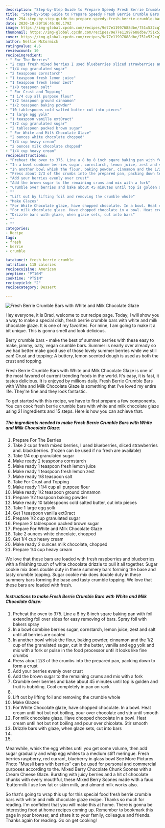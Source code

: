 ```yaml
---
description: "Step-by-Step Guide to Prepare Speedy Fresh Berrie Crumble Bars with White and Milk Chocolate Glaze"
title: "Step-by-Step Guide to Prepare Speedy Fresh Berrie Crumble Bars with White and Milk Chocolate Glaze"
slug: 294-step-by-step-guide-to-prepare-speedy-fresh-berrie-crumble-bars-with-white-and-milk-chocolate-glaze
date: 2020-10-20T16:46:06.179Z
image: https://img-global.cpcdn.com/recipes/9e77e11997688dbe/751x532cq70/fresh-berrie-crumble-bars-with-white-and-milk-chocolate-glaze-recipe-main-photo.jpg
thumbnail: https://img-global.cpcdn.com/recipes/9e77e11997688dbe/751x532cq70/fresh-berrie-crumble-bars-with-white-and-milk-chocolate-glaze-recipe-main-photo.jpg
cover: https://img-global.cpcdn.com/recipes/9e77e11997688dbe/751x532cq70/fresh-berrie-crumble-bars-with-white-and-milk-chocolate-glaze-recipe-main-photo.jpg
author: Nellie McCormick
ratingvalue: 4.6
reviewcount: 10
recipeingredient:
- " For The Berries"
- "2 cups fresh mixed berries I used blueberries sliced strawberries and blackberries frozen can be used if no fresh are available"
- "1/4 cup granulated sugar"
- "2 teaspoons cornstarch"
- "1 teaspoon fresh lemon juice"
- "1 teaspoon fresh lemon zest"
- "1/8 teaspoon salt"
- " For Crust and Topping"
- "1 1/4 cup all purpose flour"
- "1/2 teaspoon ground cinnamon"
- "1/2 teaspoon baking powder"
- "10 tablespoons cold salted butter cut into pieces"
- "1 large egg yolk"
- "1 teaspoon vanilla ext0ract"
- "1/2 cup granulated sugar"
- "2 tablespoon packed brown sugar"
- " For White and Milk Chocolate Glaze"
- "2 ounces white chocolate chopped"
- "1/4 cup heavy cream"
- "2 ounces milk chocolate chopped"
- "1/4 cup heavy cream"
recipeinstructions:
- "Preheat the oven to 375. Line a 8 by 8 inch sqare baking pan with foil extending foil over sides for easy removing of bars. Spray foil with bakers spray"
- "In a bowl combine berries sugar, cornstarch, lemon juice, zest and salt until all berries are coated"
- "In another bowl whisk the flour, baking powder, cinnamon and the 1/2 cup of the granulated sugar, cut in the butter, vanilla and egg yolk and mix with a fork or pulse in the food processor until it looks like fine crumbs"
- "Press about 2/3 of the crumbs into the prepared pan, packing down to form a crust"
- "Add your berries evenly over crust"
- "Add the brown sugar to the remaining crums and mix with a fork"
- "Crumble over berries and bake about 45 minutes until top is golden and fruit is bubbling. Cool completely in pan on rack"
- ""
- "Lift out by lifting foil and removing the crumble whole"
- "Make Glazes"
- "For White Chocolate glaze, have chopped chocolate. In a bowl. Heat cream until hot but not boiling, pour over chocolate and stir until smooth"
- "For milk chocolate glaze. Have chopped chocolate in a bowl. Heat cream until hot but not boiling and pour over chicolate. Stir smooth"
- "Drizzle bars with glaze, when glaze sets, cut into bars"
- ""
- ""
categories:
- Recipe
tags:
- fresh
- berrie
- crumble

katakunci: fresh berrie crumble 
nutrition: 118 calories
recipecuisine: American
preptime: "PT16M"
cooktime: "PT51M"
recipeyield: "2"
recipecategory: Dessert

---
```



![Fresh Berrie Crumble Bars with White and Milk Chocolate Glaze](https://img-global.cpcdn.com/recipes/9e77e11997688dbe/751x532cq70/fresh-berrie-crumble-bars-with-white-and-milk-chocolate-glaze-recipe-main-photo.jpg)

Hey everyone, it is Brad, welcome to our recipe page. Today, I will show you a way to make a special dish, fresh berrie crumble bars with white and milk chocolate glaze. It is one of my favorites. For mine, I am going to make it a bit unique. This is gonna smell and look delicious.

Berry crumble bars - make the best of summer berries with these easy to make, jammy, oaty, vegan crumble bars. Summer is nearly over already so we had better make good use of those lovely summer berries while we still can! Crust and topping: A buttery, lemon scented dough is used as both the crust and topping.

Fresh Berrie Crumble Bars with White and Milk Chocolate Glaze is one of the most favored of current trending foods in the world. It's easy, it is fast, it tastes delicious. It is enjoyed by millions daily. Fresh Berrie Crumble Bars with White and Milk Chocolate Glaze is something that I've loved my entire life. They're fine and they look fantastic.


To get started with this recipe, we have to first prepare a few components. You can cook fresh berrie crumble bars with white and milk chocolate glaze using 21 ingredients and 15 steps. Here is how you can achieve that.

<!--inarticleads1-->

##### The ingredients needed to make Fresh Berrie Crumble Bars with White and Milk Chocolate Glaze:

1. Prepare  For The Berries
1. Take 2 cups fresh mixed berries, I used blueberries, sliced strawberries and. blackberries. (frozen can be used if no fresh are available)
1. Take 1/4 cup granulated sugar
1. Make ready 2 teaspoons cornstarch
1. Make ready 1 teaspoon fresh lemon juice
1. Make ready 1 teaspoon fresh lemon zest
1. Make ready 1/8 teaspoon salt
1. Take  For Crust and Topping
1. Make ready 1 1/4 cup all purpose flour
1. Make ready 1/2 teaspoon ground cinnamon
1. Prepare 1/2 teaspoon baking powder
1. Make ready 10 tablespoons cold salted butter, cut into pieces
1. Take 1 large egg yolk
1. Get 1 teaspoon vanilla ext0ract
1. Prepare 1/2 cup granulated sugar
1. Prepare 2 tablespoon packed brown sugar
1. Prepare  For White and Milk Chocolate Glaze
1. Take 2 ounces white chocolate, chopped
1. Get 1/4 cup heavy cream
1. Make ready 2 ounces milk chocolate, chopped
1. Prepare 1/4 cup heavy cream


We love that these bars are loaded with fresh raspberries and blueberries with a finishing touch of white chocolate drizzle to pull it all together. Sugar cookie mix does double duty in these summery bars forming the base and tasty crumble topping. Sugar cookie mix does double duty in these summery bars forming the base and tasty crumble topping. We love that these bars are loaded with fresh. 

<!--inarticleads2-->

##### Instructions to make Fresh Berrie Crumble Bars with White and Milk Chocolate Glaze:

1. Preheat the oven to 375. Line a 8 by 8 inch sqare baking pan with foil extending foil over sides for easy removing of bars. Spray foil with bakers spray
1. In a bowl combine berries sugar, cornstarch, lemon juice, zest and salt until all berries are coated
1. In another bowl whisk the flour, baking powder, cinnamon and the 1/2 cup of the granulated sugar, cut in the butter, vanilla and egg yolk and mix with a fork or pulse in the food processor until it looks like fine crumbs
1. Press about 2/3 of the crumbs into the prepared pan, packing down to form a crust
1. Add your berries evenly over crust
1. Add the brown sugar to the remaining crums and mix with a fork
1. Crumble over berries and bake about 45 minutes until top is golden and fruit is bubbling. Cool completely in pan on rack
1. 
1. Lift out by lifting foil and removing the crumble whole
1. Make Glazes
1. For White Chocolate glaze, have chopped chocolate. In a bowl. Heat cream until hot but not boiling, pour over chocolate and stir until smooth
1. For milk chocolate glaze. Have chopped chocolate in a bowl. Heat cream until hot but not boiling and pour over chicolate. Stir smooth
1. Drizzle bars with glaze, when glaze sets, cut into bars
1. 
1. 


Meanwhile, whisk the egg whites until you get some volume, then add sugar gradually and whip egg whites to a medium stiff meringue. Fresh berries raspberry, red currant, blueberry in glass bowl See More Pictures. Photo &#34;Muesli bars with berries&#34; can be used for personal and commercial purposes according to the. Mixed Berry Chocolate Chunk Scones with a Cream Cheese Glaze. Bursting with juicy berries and a hit of chocolate chunks with every mouthful, these Mixed Berry Scones made with a faux &#39;buttermilk I use low fat or skim milk, and almond milk works also. 

So that's going to wrap this up for this special food fresh berrie crumble bars with white and milk chocolate glaze recipe. Thanks so much for reading. I'm confident that you will make this at home. There is gonna be interesting food at home recipes coming up. Remember to bookmark this page in your browser, and share it to your family, colleague and friends. Thanks again for reading. Go on get cooking!
